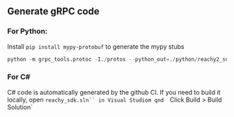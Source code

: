 ## Generate gRPC code

### For Python:

Install `pip install mypy-protobuf` to generate the mypy stubs

```python
python -m grpc_tools.protoc -I./protos --python_out=./python/reachy2_sdk_api --grpc_python_out=./python/reachy2_sdk_api --mypy_out=./python/reachy2_sdk_api --mypy_grpc_out=./python/reachy2_sdk_api  ./protos/*.proto
```

### For C#

C# code is automatically generated by the github CI. If you need to build it locally, open `reachy_sdk.sln`` in Visual Studiom qnd 
`Click Build > Build Solution`